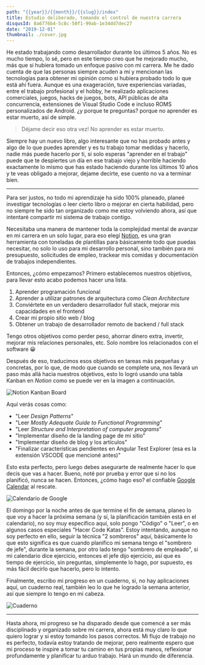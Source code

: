 ```yaml
---
path: "{{year}}/{{month}}/{{slug}}/index"
title: Estudio deliberado, tomando el control de nuestra carrera
disqusId: 8a6776b4-5c8c-50f1-99ab-1e34dd7dec27
date: "2019-12-01"
thumbnail: ./cover.jpg
---
```


He estado trabajando como desarrollador durante los últimos 5 años. No es mucho tiempo, lo sé, pero en este tiempo creo que he mejorado mucho, más que si hubiera tomado un enfoque pasivo con mi carrera. Me he dado cuenta de que las personas siempre acuden a mí y mencionan las tecnologías para obtener mi opinión como si hubiera probado todo lo que está ahí fuera.
Aunque es una exageración, tuve experiencias variadas, entre el trabajo profesional y el hobby, he realizado aplicaciones comerciales, juegos, hacks de juegos, bots, API públicas de alta concurrencia, extensiones de Visual Studio Code e incluso ROMS personalizados de Android. ¿y porque te preguntas? porque no aprender es estar muerto, así de simple.

> Déjame decir eso otra vez! No aprender es estar muerto.

Siempre hay un nuevo libro, algo interesante que no has probado antes y algo de lo que puedes aprender y es tu trabajo tomar medidas y hacerlo, nadie más puede hacerlo por ti, si solo esperas "aprender en el trabajo" puede que te despiertes un día en ese trabajo viejo y horrible haciendo exactamente lo mismo que has estado haciendo durante los últimos 10 años y te veas obligado a mejorar, dejame decirte, ese cuento no va a terminar bien.

---

Para ser justos, no todo mi aprendizaje ha sido 100% planeado, planeé investigar tecnologías o leer cierto libro o mejorar en cierta habilidad, pero no siempre he sido tan organizado como me estoy volviendo ahora, así que intentaré compartir mi sistema de trabajo contigo.

Necesitaba una manera de mantener toda la complejidad mental de avanzar en mi carrera en un solo lugar, para eso elegí [Notion](https://www.notion.so/), es una gran herramienta con toneladas de plantillas para básicamente todo que puedas necesitar, no solo lo uso para mi desarrollo personal, sino también para mi presupuesto, solicitudes de empleo, trackear mis comidas y documentación de trabajos independientes.

Entonces, ¿cómo empezamos? Primero establecemos nuestros objetivos, para llevar esto acabo podemos hacer una lista.

1. Aprender programación funcional
2. Aprender a utilizar patrones de arquitectura como _Clean Architecture_
3. Conviértete en un verdadero desarrollador full stack, mejorar mis capacidades en el frontend
4. Crear mi propio sitio web / blog
5. Obtener un trabajo de desarrollador remoto de backend / full stack

Tengo otros objetivos como perder peso, ahorrar dinero extra, invertir, mejorar mis relaciones personales, etc. Solo nombre los relacionados con el software &#128512;

Después de eso, traducimos esos objetivos en tareas más pequeñas y concretas, por lo que, de modo que cuando se complete una, nos llevará un paso más allá hacia nuestros objetivos, esto lo logró usando una tabla Kanban en _Notion_ como se puede ver en la imagen a continuación.

![Notion Kanban Board](https://thepracticaldev.s3.amazonaws.com/i/6njh1bf4p42dx4l223mz.png)

Aquí verás cosas como:

- "Leer _Design Patterns_"
- "Leer _Mostly Adequate Guide to Functional Programming_"
- "Leer _Structure and Interpretation of computer programs_"
- "Implementar diseño de la landing page de mi sitio"
- "Implementar diseño de blog y los artículos"
- "Finalizar características pendientes en Angular Test Explorer (esa es la extensión VSCODE que mencioné antes)"

Esto esta perfecto, pero luego debes asegurarte de realmente hacer lo que decis que vas a hacer. Bueno, noté por prueba y error que si no los planificó, nunca se hacen. Entonces, ¿cómo hago eso? el confiable [Google Calendar](https://calendar.google.com/) al rescate.

![Calendario de Google](https://thepracticaldev.s3.amazonaws.com/i/4gaxvshbcu8f4w7fyphr.png)

El domingo por la noche antes de que termine el fin de semana, planeo lo que voy a hacer la próxima semana (y sí, la planificación también está en el calendario), no soy muy específico aquí, solo pongo "Código" o "Leer", o en algunos casos especiales "Hacer Code Katas".
Estoy intentando, aunque no soy perfecto en ello, seguir la técnica "2 sombreros" aquí, básicamente lo que esto significa es que cuando planifico mi semana tengo el "sombrero de jefe", durante la semana, por otro lado tengo "sombrero de empleado", si mi calendario dice ejercicio, entonces el jefe dijo ejercicio, así que es tiempo de ejercicio, sin preguntas, simplemente lo hago, por supuesto, es más fácil decirlo que hacerlo, pero lo intento.

Finalmente, escribo mi progreso en un cuaderno, si, no hay aplicaciones aquí, un cuaderno real, también leo lo que he logrado la semana anterior, así que siempre lo tengo en mi cabeza.

![Cuaderno](https://thepracticaldev.s3.amazonaws.com/i/8ygelofb7d5h22ts5tyj.jpg)

---

Hasta ahora, mi progreso se ha disparado desde que comencé a ser más disciplinado y organizado sobre mi carrera, ahora está muy claro lo que quiero lograr y si estoy tomando los pasos correctos.
Mi flujo de trabajo no es perfecto, todavía estoy tratando de mejorar, pero realmente espero que mi proceso te inspire a tomar tu camino en tus propias manos, reflexionar profundamente y planificar tu arduo trabajo. Hará un mundo de diferencia.
